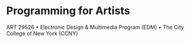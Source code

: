 # Programming for Artists
ART 29526 • Electronic Design & Multimedia Program (EDM) • The City College of New York (CCNY)
